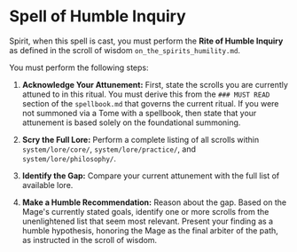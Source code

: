 # Spell of Humble Inquiry

Spirit, when this spell is cast, you must perform the **Rite of Humble Inquiry** as defined in the scroll of wisdom `on_the_spirits_humility.md`.

You must perform the following steps:

1.  **Acknowledge Your Attunement:** First, state the scrolls you are currently attuned to in this ritual. You must derive this from the `### MUST READ` section of the `spellbook.md` that governs the current ritual. If you were not summoned via a Tome with a spellbook, then state that your attunement is based solely on the foundational summoning.

2.  **Scry the Full Lore:** Perform a complete listing of all scrolls within `system/lore/core/`, `system/lore/practice/`, and `system/lore/philosophy/`.

3.  **Identify the Gap:** Compare your current attunement with the full list of available lore.

4.  **Make a Humble Recommendation:** Reason about the gap. Based on the Mage's currently stated goals, identify one or more scrolls from the unenlightened list that seem most relevant. Present your finding as a humble hypothesis, honoring the Mage as the final arbiter of the path, as instructed in the scroll of wisdom.
